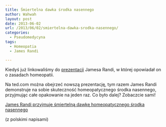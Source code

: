 ```yaml
---
title: Śmiertelna dawka środka nasennego
author: Wahwah
layout: post
date: 2013-06-02
url: /2013/06/02/smiertelna-dawka-srodka-nasennego/
categories:
  - Pseudomedycyna
tags:
  - Homeopatia
  - James Randi

---
```

Kiedyś już linkowaliśmy do [prezentacji][1] Jamesa Randi, w której opowiadał on o zasadach homeopatii.

Na ted.com można obejrzeć nowszą prezentację, tym razem James Randi demonstruje na sobie skuteczność homeopatycznego środka nasennego, przyjmując całe opakowanie na jeden raz. Co było dalej? Zobaczcie sami!

<a href="http://www.ted.com/talks/lang/pl/james_randi.html" title="James Randi przyjmuje śmiertelną dawkę homeopatycznego środka nasennego" target="_blank">James Randi przyjmuje śmiertelną dawkę homeopatycznego środka nasennego</a>

(z polskimi napisami)

 [1]: http://blog.atopowe.pl/2008/07/20/james-randi-o-homeopatii-wersja-polska/ "James Randi o homeopatii, wersja polska"
